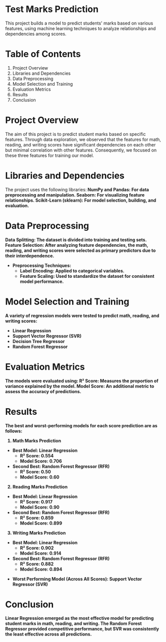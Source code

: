 # Test Marks Prediction
This project builds a model to predict students' marks based on various features, using machine learning techniques to analyze relationships and dependencies among scores.

# Table of Contents
1. Project Overview
2. Libraries and Dependencies
3. Data Preprocessing
4. Model Selection and Training
5. Evaluation Metrics
6. Results
7. Conclusion


# Project Overview
The aim of this project is to predict student marks based on specific features. Through data exploration, we observed that the features for math, reading, and writing scores have significant dependencies on each other but minimal correlation with other features. Consequently, we focused on these three features for training our model.

# Libraries and Dependencies
The project uses the following libraries:<b/>
<b/>
NumPy and Pandas: For data preprocessing and manipulation.<b/>
Seaborn: For visualizing feature relationships.<b/>
Scikit-Learn (sklearn): For model selection, building, and evaluation.<b/>


# Data Preprocessing
Data Splitting: The dataset is divided into training and testing sets.<b/>
Feature Selection: After analyzing feature dependencies, the math, reading, and writing scores were selected as primary predictors due to their interdependence.<b/>
* Preprocessing Techniques:
  - Label Encoding: Applied to categorical variables.
  - Feature Scaling: Used to standardize the dataset for consistent model performance.


# Model Selection and Training
A variety of regression models were tested to predict math, reading, and writing scores:
<b/>
* Linear Regression
* Support Vector Regressor (SVR)
* Decision Tree Regressor
* Random Forest Regressor


# Evaluation Metrics
The models were evaluated using:
R² Score: Measures the proportion of variance explained by the model.<b/>
Model Score: An additional metric to assess the accuracy of predictions.<b/>
<b/>

# Results
The best and worst-performing models for each score prediction are as follows:

1. Math Marks Prediction
 - Best Model: Linear Regression
   - R² Score: 0.554
   - Model Score: 0.706
 - Second Best: Random Forest Regressor (RFR)
   - R² Score: 0.50
   - Model Score: 0.60

2. Reading Marks Prediction
- Best Model: Linear Regression
  - R² Score: 0.917
  - Model Score: 0.90
- Second Best: Random Forest Regressor (RFR)
  - R² Score: 0.859
  - Model Score: 0.899

3. Writing Marks Prediction
- Best Model: Linear Regression
  - R² Score: 0.902
  - Model Score: 0.914
- Second Best: Random Forest Regressor (RFR)
  - R² Score: 0.882
  - Model Score: 0.894

* Worst Performing Model (Across All Scores): Support Vector Regressor (SVR)

# Conclusion
Linear Regression emerged as the most effective model for predicting student marks in math, reading, and writing. The Random Forest Regressor provided competitive performance, but SVR was consistently the least effective across all predictions.
